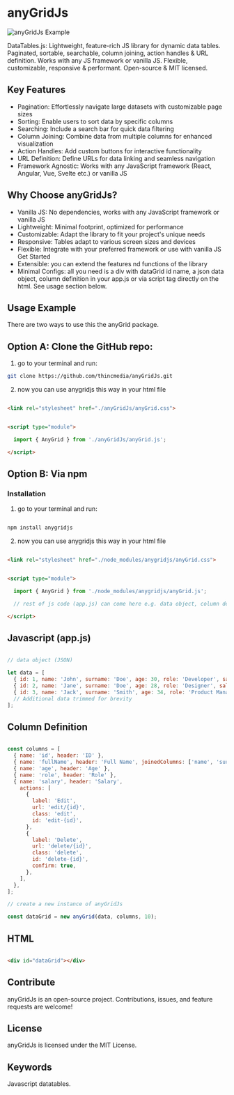 # anyGridJs


<img src="https://github.com/thincmedia/anyGridJs/blob/main/images/anyGridJs_Example.png" alt="anyGridJs Example">


DataTables.js: Lightweight, feature-rich JS library for dynamic data tables. Paginated, sortable, searchable, column joining, action handles &amp; URL definition. Works with any JS framework or vanilla JS. Flexible, customizable, responsive &amp; performant. Open-source &amp; MIT licensed.

## Key Features

  - Pagination: Effortlessly navigate large datasets with customizable page sizes
  - Sorting: Enable users to sort data by specific columns
  - Searching: Include a search bar for quick data filtering
  - Column Joining: Combine data from multiple columns for enhanced visualization
  - Action Handles: Add custom buttons for interactive functionality
  - URL Definition: Define URLs for data linking and seamless navigation
  - Framework Agnostic: Works with any JavaScript framework (React, Angular, Vue, Svelte etc.) or vanilla JS

## Why Choose anyGridJs?

 - Vanilla JS: No dependencies, works with any JavaScript framework or vanilla JS
 - Lightweight: Minimal footprint, optimized for performance
 - Customizable: Adapt the library to fit your project's unique needs
 - Responsive: Tables adapt to various screen sizes and devices
 - Flexible: Integrate with your preferred framework or use with vanilla JS
Get Started
- Extensible: you can extend the features nd functions of the library
- Minimal Configs: all you need is  a div with dataGrid id name,  a json data object, column definition in your app.js or via script tag directly on the html. See usage section below.

## Usage Example


There are two ways to use this the anyGrid package.

## Option A: Clone the GitHub repo:

1. go to your terminal and run:

```bash
git clone https://github.com/thincmedia/anyGridJs.git

````
2. now you can use anygridjs this way in your html file

```html

<link rel="stylesheet" href="./anyGridJs/anyGrid.css">

```

```html

<script type="module">

  import { AnyGrid } from './anyGridJs/anyGrid.js';

</script>

```


## Option B: Via npm

### Installation 


1. go to your terminal and run:

```bash

npm install anygridjs

````

2. now you can use anygridjs this way in your html file

```html

<link rel="stylesheet" href="./node_modules/anygridjs/anyGrid.css">

```

```html

<script type="module">

  import { AnyGrid } from './node_modules/anygridjs/anyGrid.js';

  // rest of js code (app.js) can come here e.g. data object, column definition etc ( see below)

</script>

```

## Javascript (app.js)
```javascript

// data object (JSON)

let data = [
  { id: 1, name: 'John', surname: 'Doe', age: 30, role: 'Developer', salary: 50000 },
  { id: 2, name: 'Jane', surname: 'Doe', age: 28, role: 'Designer', salary: 45000 },
  { id: 3, name: 'Jack', surname: 'Smith', age: 34, role: 'Product Manager', salary: 60000 }
  // Additional data trimmed for brevity
];
```

## Column Definition

```javascript

const columns = [
  { name: 'id', header: 'ID' },
  { name: 'fullName', header: 'Full Name', joinedColumns: ['name', 'surname'] },
  { name: 'age', header: 'Age' },
  { name: 'role', header: 'Role' },
  { name: 'salary', header: 'Salary',
    actions: [
      {
        label: 'Edit',
        url: 'edit/{id}',
        class: 'edit',
        id: 'edit-{id}',
      },
      {
        label: 'Delete',
        url: 'delete/{id}',
        class: 'delete',
        id: 'delete-{id}',
        confirm: true,
      },
    ],
  },
];

// create a new instance of anyGridJs

const dataGrid = new anyGrid(data, columns, 10);
```

## HTML 

```html

<div id="dataGrid"></div>

```

## Contribute

anyGridJs is an open-source project. Contributions, issues, and feature requests are welcome!

## License

anyGridJs is licensed under the MIT License.

## Keywords

Javascript datatables.

